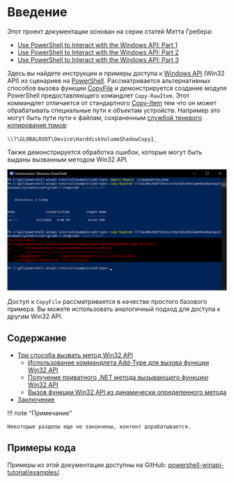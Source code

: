 # Введение

Этот проект документации основан на серии статей Мэтта Гребера:

* [Use PowerShell to Interact with the Windows API: Part 1](https://devblogs.microsoft.com/scripting/use-powershell-to-interact-with-the-windows-api-part-1/)
* [Use PowerShell to Interact with the Windows API: Part 2](https://devblogs.microsoft.com/scripting/use-powershell-to-interact-with-the-windows-api-part-2/)
* [Use PowerShell to Interact with the Windows API: Part 3](https://devblogs.microsoft.com/scripting/use-powershell-to-interact-with-the-windows-api-part-3/)

Здесь вы найдете инструкции и примеры доступа к [Windows API](https://docs.microsoft.com/ru-ru/windows/win32/apiindex/windows-api-list) (Win32 API) из сценариев на [PowerShell](https://docs.microsoft.com/ru-ru/powershell/). Рассматривается альтернативных способов вызова функции [CopyFile](https://docs.microsoft.com/en-us/windows/win32/api/winbase/nf-winbase-copyfile) и демонстрируется создание модуля PowerShell предоставляющего командлет `Copy-RawItem`. Этот коммандлет отличается от стандартного [Copy-Item](https://docs.microsoft.com/ru-ru/powershell/module/microsoft.powershell.management/copy-item) тем что он может обрабатывать специальные пути к объектам устройств. Например это могут быть пути пути к файлам, сохраненным [cлужбой теневого копирования томов](https://docs.microsoft.com/ru-ru/windows/win32/vss/volume-shadow-copy-service-portal): 

`\\?\GLOBALROOT\Device\HarddiskVolumeShadowCopy1_`

Также демонстрируется обработка ошибок, которые могут быть выданы вызванным методом Win32 API.

![Copy-RawItem result](images/copy-rawitem-result.png)

Доступ к `CopyFile` рассматривается в качестве простого базового примера. Вы можете использовать аналогичный подход для доступа к другим Win32 API.

## Содержание

* [Три способа вызвать метод Win32 API](win32-approaches/index.md)
    * [Использование коммандлета Add-Type для вызова функции Win32 API](win32-approaches/add-type.md)
    * [Получение приватного .NET метода вызывающего функцию Win32 API](win32-approaches/private-method.md)
    * [Вызов функции Win32 API из динамически определенного метода](win32-approaches/reflection.md)
* [Заключение](summary.md)

!!! note "Примечание"

    Некоторые разделы еще не закончены, контент дорабатывается.

## Примеры кода

Примеры из этой документации доступны на GitHub: [powershell-winapi-tutorial/examples/](https://github.com/konstantinbelyakov/powershell-winapi-tutorial/tree/main/examples/).